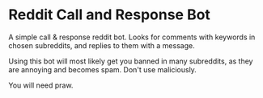 # Reddit Call and Response Bot
A simple call &amp; response reddit bot.
Looks for comments with keywords in chosen subreddits, and replies to them with a message.

Using this bot will most likely get you banned in many subreddits, as they are annoying and becomes spam.
Don't use maliciously.

You will need praw.
